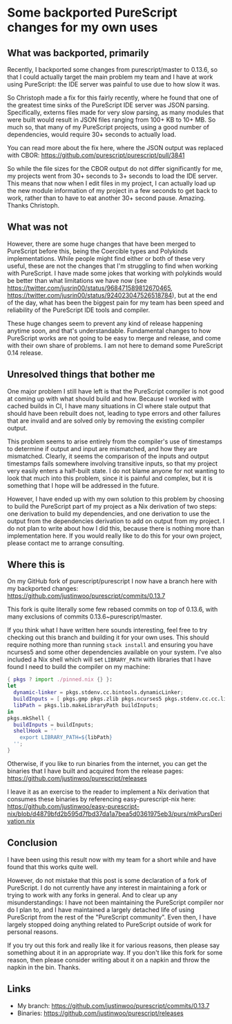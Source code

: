 # Some backported PureScript changes for my own uses

## What was backported, primarily

Recently, I backported some changes from purescript/master to 0.13.6, so that I could actually target the main problem my team and I have at work using PureScript: the IDE server was painful to use due to how slow it was.

So Christoph made a fix for this fairly recently, where he found that one of the greatest time sinks of the PureScript IDE server was JSON parsing. Specifically, externs files made for very slow parsing, as many modules that were built would result in JSON files ranging from 100+ KB to 10+ MB. So much so, that many of my PureScript projects, using a good number of dependencies, would require 30+ seconds to actually load.

You can read more about the fix here, where the JSON output was replaced with CBOR: https://github.com/purescript/purescript/pull/3841

So while the file sizes for the CBOR output do not differ significantly for me, my projects went from 30+ seconds to 3+ seconds to load the IDE server. This means that now when I edit files in my project, I can actually load up the new module information of my project in a few seconds to get back to work, rather than to have to eat another 30+ second pause. Amazing. Thanks Christoph.

## What was not

However, there are some huge changes that have been merged to PureScript before this, being the Coercible types and Polykinds implementations. While people might find either or both of these very useful, these are not the changes that I'm struggling to find when working with PureScript. I have made some jokes that working with polykinds would be better than what limitations we have now (see https://twitter.com/jusrin00/status/968471589812670465, https://twitter.com/jusrin00/status/924023047526518784), but at the end of the day, what has been the biggest pain for my team has been speed and reliability of the PureScript IDE tools and compiler.

These huge changes seem to prevent any kind of release happening anytime soon, and that's understandable. Fundamental changes to how PureScript works are not going to be easy to merge and release, and come with their own share of problems. I am not here to demand some PureScript 0.14 release.

## Unresolved things that bother me

One major problem I still have left is that the PureScript compiler is not good at coming up with what should build and how. Because I worked with cached builds in CI, I have many situations in CI where stale output that should have been rebuilt does not, leading to type errors and other failures that are invalid and are solved only by removing the existing compiler output.

This problem seems to arise entirely from the compiler's use of timestamps to determine if output and input are mismatched, and how they are mismatched. Clearly, it seems the comparison of the inputs and output timestamps fails somewhere involving transitive inputs, so that my project very easily enters a half-built state. I do not blame anyone for not wanting to look that much into this problem, since it is painful and complex, but it is something that I hope will be addressed in the future.

However, I have ended up with my own solution to this problem by choosing to build the PureScript part of my project as a Nix derivation of two steps: one derivation to build my dependencies, and one derivation to use the output from the dependencies derivation to add on output from my project. I do not plan to write about how I did this, because there is nothing more than implementation here. If you would really like to do this for your own project, please contact me to arrange consulting.

## Where this is

On my GitHub fork of purescript/purescript I now have a branch here with my backported changes: https://github.com/justinwoo/purescript/commits/0.13.7

This fork is quite literally some few rebased commits on top of 0.13.6, with many exclusions of commits 0.13.6~purescript/master.

If you think what I have written here sounds interesting, feel free to try checking out this branch and building it for your own uses. This should require nothing more than running `stack install` and ensuring you have ncurses5 and some other dependencies available on your system. I've also included a Nix shell which will set `LIBRARY_PATH` with libraries that I have found I need to build the compiler on my machine:

```nix
{ pkgs ? import ./pinned.nix {} }:
let
  dynamic-linker = pkgs.stdenv.cc.bintools.dynamicLinker;
  buildInputs = [ pkgs.gmp pkgs.zlib pkgs.ncurses5 pkgs.stdenv.cc.cc.lib ];
  libPath = pkgs.lib.makeLibraryPath buildInputs;
in
pkgs.mkShell {
  buildInputs = buildInputs;
  shellHook = ''
    export LIBRARY_PATH=${libPath}
  '';
}
```

Otherwise, if you like to run binaries from the internet, you can get the binaries that I have built and acquired from the release pages: https://github.com/justinwoo/purescript/releases

I leave it as an exercise to the reader to implement a Nix derivation that consumes these binaries by referencing easy-purescript-nix here: https://github.com/justinwoo/easy-purescript-nix/blob/d4879bfd2b595d7fbd37da1a7bea5d0361975eb3/purs/mkPursDerivation.nix

## Conclusion

I have been using this result now with my team for a short while and have found that this works quite well.

However, do not mistake that this post is some declaration of a fork of PureScript. I do not currently have any interest in maintaining a fork or trying to work with any forks in general. And to clear up any misunderstandings: I have not been maintaining the PureScript compiler nor do I plan to, and I have maintained a largely detached life of using PureScript from the rest of the "PureScript community". Even then, I have largely stopped doing anything related to PureScript outside of work for personal reasons.

If you try out this fork and really like it for various reasons, then please say something about it in an appropriate way. If you don't like this fork for some reason, then please consider writing about it on a napkin and throw the napkin in the bin. Thanks.

## Links

* My branch: https://github.com/justinwoo/purescript/commits/0.13.7
* Binaries: https://github.com/justinwoo/purescript/releases
